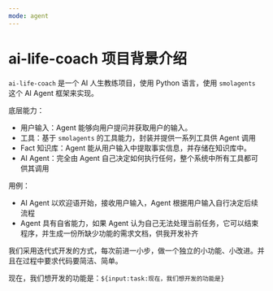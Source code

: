 ```yaml
---
mode: agent
---
```

# ai-life-coach 项目背景介绍

`ai-life-coach` 是一个 AI 人生教练项目，使用 Python 语言，使用 `smolagents` 这个 AI Agent 框架来实现。

底层能力：

- 用户输入：Agent 能够向用户提问并获取用户的输入。
- 工具：基于 `smolagents` 的工具能力，封装并提供一系列工具供 Agent 调用
- Fact 知识库：Agent 能从用户输入中提取事实信息，并存储在知识库中。
- AI Agent：完全由 Agent 自己决定如何执行任何，整个系统中所有工具都可供其调用

用例：

- AI Agent 以欢迎语开始，接收用户输入，Agent 根据用户输入自行决定后续流程
- Agent 具有自省能力，如果 Agent 认为自己无法处理当前任务，它可以结束程序，并生成一份所缺少功能的需求文档，供我开发补齐

我们采用迭代式开发的方式，每次前进一小步，做一个独立的小功能、小改进。并且在过程中要求代码要简洁、简单。

现在，我们想开发的功能是：`${input:task:现在，我们想开发的功能是}`